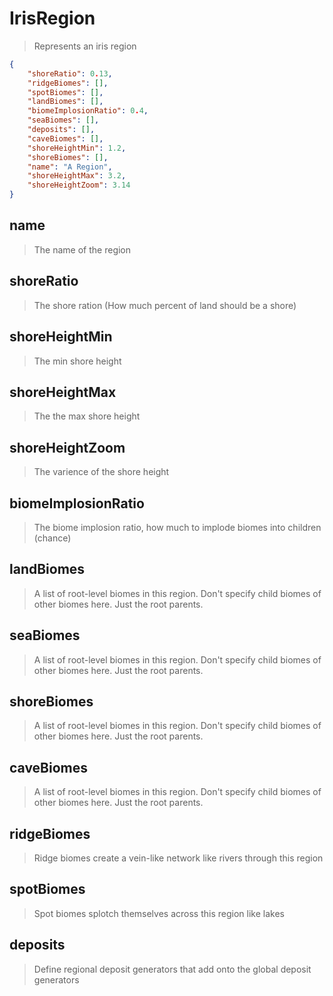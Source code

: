 # IrisRegion
> Represents an iris region
```json
{
    "shoreRatio": 0.13,
    "ridgeBiomes": [],
    "spotBiomes": [],
    "landBiomes": [],
    "biomeImplosionRatio": 0.4,
    "seaBiomes": [],
    "deposits": [],
    "caveBiomes": [],
    "shoreHeightMin": 1.2,
    "shoreBiomes": [],
    "name": "A Region",
    "shoreHeightMax": 3.2,
    "shoreHeightZoom": 3.14
}
```

## name
> The name of the region

## shoreRatio
> The shore ration (How much percent of land should be a shore)

## shoreHeightMin
> The min shore height

## shoreHeightMax
> The the max shore height

## shoreHeightZoom
> The varience of the shore height

## biomeImplosionRatio
> The biome implosion ratio, how much to implode biomes into children (chance)

## landBiomes
> A list of root-level biomes in this region. Don't specify child biomes of other biomes here. Just the root parents.

## seaBiomes
> A list of root-level biomes in this region. Don't specify child biomes of other biomes here. Just the root parents.

## shoreBiomes
> A list of root-level biomes in this region. Don't specify child biomes of other biomes here. Just the root parents.

## caveBiomes
> A list of root-level biomes in this region. Don't specify child biomes of other biomes here. Just the root parents.

## ridgeBiomes
> Ridge biomes create a vein-like network like rivers through this region

## spotBiomes
> Spot biomes splotch themselves across this region like lakes

## deposits
> Define regional deposit generators that add onto the global deposit generators

